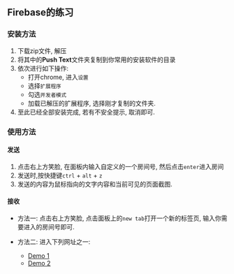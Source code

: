 ## Firebase的练习

### 安装方法

  1. 下载zip文件, 解压
  1. 将其中的**Push Text**文件夹复制到你常用的安装软件的目录
  1. 依次进行如下操作:
      * 打开chrome, 进入`设置`
      * 选择`扩展程序`
      * 勾选`开发者模式`
      * 加载已解压的扩展程序, 选择刚才复制的文件夹.
  1. 至此已经全部安装完成, 若有不安全提示, 取消即可.

### 使用方法
#### 发送
  
  1. 点击右上方笑脸, 在面板内输入自定义的一个房间号, 然后点击`enter`进入房间
  1. 发送时,按快捷键`ctrl` + `alt` + `z`
  1. 发送的内容为鼠标指向的文字内容和当前可见的页面截图.
  
#### 接收
  
  * 方法一: 点击右上方笑脸, 点击面板上的`new tab`打开一个新的标签页, 输入你需要进入的房间号即可.
  
  * 方法二: 进入下列网址之一:
    * [Demo 1](https://wqwz111.github.io/Push-text)
    * [Demo 2](https://dream-c5c23.firebaseapp.com)
